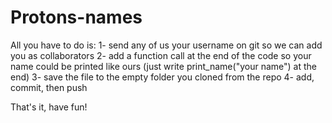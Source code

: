 # Protons-names

All you have to do is:
1- send any of us your username on git so we can add you as collaborators
2- add a function call at the end of the code so your name could be printed like ours (just write print_name("your name") at the end) 
3- save the file to the empty folder you cloned from the repo
4- add, commit, then push

That's it, have fun!
